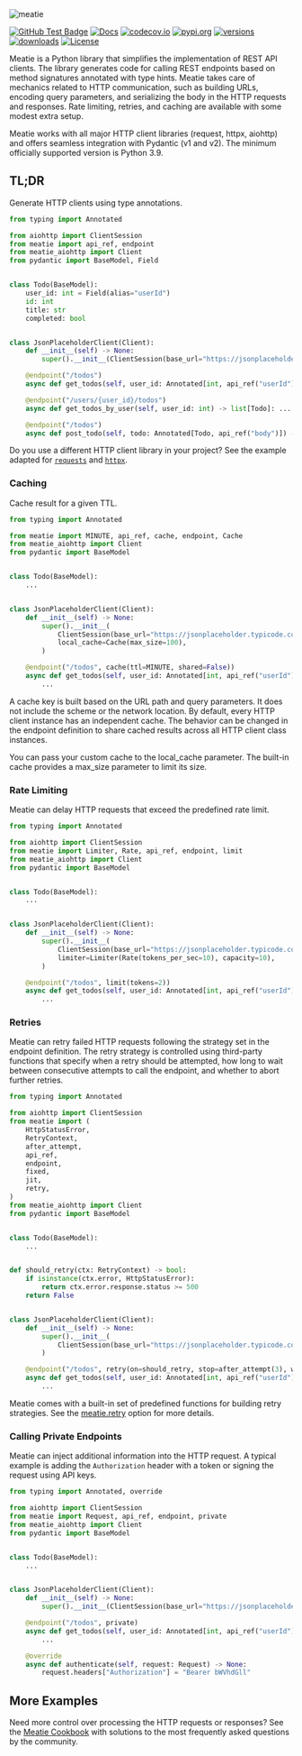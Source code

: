 <img src="https://repository-images.githubusercontent.com/735134836/df6752b8-38fa-4550-968e-cd2eda4adb37" alt="meatie">

[![GitHub Test Badge][1]][2] [![Docs][3]][4] [![codecov.io][5]][6] [![pypi.org][7]][8] [![versions][9]][10]
[![downloads][11]][12] [![License][13]][14]

[1]: https://github.com/pmateusz/meatie/actions/workflows/ci.yaml/badge.svg "GitHub CI Badge"

[2]: https://github.com/pmateusz/meatie/actions/workflows/ci.yaml "GitHub Actions Page"

[3]: https://readthedocs.org/projects/meatie/badge/?version=latest "Docs Latest Version Badge"

[4]: https://meatie.readthedocs.io/

[5]: https://codecov.io/gh/pmateusz/meatie/branch/master/graph/badge.svg?branch=master "Coverage Badge"

[6]: https://codecov.io/gh/pmateusz/meatie?branch=master "Codecov site"

[7]: https://img.shields.io/pypi/v/meatie.svg "Pypi Latest Version Badge"

[8]: https://pypi.python.org/pypi/meatie "Pypi site"

[9]:https://img.shields.io/pypi/pyversions/meatie.svg

[10]: https://github.com/pmateusz/meatie

[11]: https://static.pepy.tech/badge/meatie

[12]: https://pepy.tech/project/meatie

[13]: https://img.shields.io/github/license/pmateusz/meatie "License Badge"

[14]: https://opensource.org/license/bsd-3-clause "License"

Meatie is a Python library that simplifies the implementation of REST API clients. The library generates code for
calling REST endpoints based on method signatures annotated with type hints. Meatie takes care of mechanics related to
HTTP communication, such as building URLs, encoding query parameters, and serializing the body in the HTTP requests and
responses. Rate limiting, retries, and caching are available with some modest extra setup.

Meatie works with all major HTTP client libraries (request, httpx, aiohttp) and offers seamless integration with
Pydantic (v1 and v2). The minimum officially supported version is Python 3.9.

## TL;DR

Generate HTTP clients using type annotations.

```python
from typing import Annotated

from aiohttp import ClientSession
from meatie import api_ref, endpoint
from meatie_aiohttp import Client
from pydantic import BaseModel, Field


class Todo(BaseModel):
    user_id: int = Field(alias="userId")
    id: int
    title: str
    completed: bool


class JsonPlaceholderClient(Client):
    def __init__(self) -> None:
        super().__init__(ClientSession(base_url="https://jsonplaceholder.typicode.com"))

    @endpoint("/todos")
    async def get_todos(self, user_id: Annotated[int, api_ref("userId")] = None) -> list[Todo]: ...

    @endpoint("/users/{user_id}/todos")
    async def get_todos_by_user(self, user_id: int) -> list[Todo]: ...

    @endpoint("/todos")
    async def post_todo(self, todo: Annotated[Todo, api_ref("body")]) -> Todo: ...
```

Do you use a different HTTP client library in your project? See the example adapted for [
`requests`](https://github.com/pmateusz/meatie/blob/master/tests/examples/requests/tutorial/test_basics.py) and [
`httpx`](https://github.com/pmateusz/meatie/blob/master/tests/examples/httpx/tutorial/test_basics.py).

### Caching

Cache result for a given TTL.

```python
from typing import Annotated

from meatie import MINUTE, api_ref, cache, endpoint, Cache
from meatie_aiohttp import Client
from pydantic import BaseModel


class Todo(BaseModel):
    ...


class JsonPlaceholderClient(Client):
    def __init__(self) -> None:
        super().__init__(
            ClientSession(base_url="https://jsonplaceholder.typicode.com"),
            local_cache=Cache(max_size=100),
        )

    @endpoint("/todos", cache(ttl=MINUTE, shared=False))
    async def get_todos(self, user_id: Annotated[int, api_ref("userId")] = None) -> list[Todo]:
        ...
```

A cache key is built based on the URL path and query parameters. It does not include the scheme or the network location.
By default, every HTTP client instance has an independent cache. The behavior can be changed in the endpoint definition
to share cached results across all HTTP client class instances.

You can pass your custom cache to the local_cache parameter. The built-in cache provides a max_size parameter to limit
its size.

### Rate Limiting

Meatie can delay HTTP requests that exceed the predefined rate limit.

```python
from typing import Annotated

from aiohttp import ClientSession
from meatie import Limiter, Rate, api_ref, endpoint, limit
from meatie_aiohttp import Client
from pydantic import BaseModel


class Todo(BaseModel):
    ...


class JsonPlaceholderClient(Client):
    def __init__(self) -> None:
        super().__init__(
            ClientSession(base_url="https://jsonplaceholder.typicode.com"),
            limiter=Limiter(Rate(tokens_per_sec=10), capacity=10),
        )

    @endpoint("/todos", limit(tokens=2))
    async def get_todos(self, user_id: Annotated[int, api_ref("userId")] = None) -> list[Todo]:
        ...
```

### Retries

Meatie can retry failed HTTP requests following the strategy set in the endpoint definition. The retry strategy is
controlled using third-party functions that specify when a retry should be attempted, how long to wait between
consecutive attempts to call the endpoint, and whether to abort further retries.

```python
from typing import Annotated

from aiohttp import ClientSession
from meatie import (
    HttpStatusError,
    RetryContext,
    after_attempt,
    api_ref,
    endpoint,
    fixed,
    jit,
    retry,
)
from meatie_aiohttp import Client
from pydantic import BaseModel


class Todo(BaseModel):
    ...


def should_retry(ctx: RetryContext) -> bool:
    if isinstance(ctx.error, HttpStatusError):
        return ctx.error.response.status >= 500
    return False


class JsonPlaceholderClient(Client):
    def __init__(self) -> None:
        super().__init__(
            ClientSession(base_url="https://jsonplaceholder.typicode.com", raise_for_status=True)
        )

    @endpoint("/todos", retry(on=should_retry, stop=after_attempt(3), wait=fixed(5) + jit(2)))
    async def get_todos(self, user_id: Annotated[int, api_ref("userId")] = None) -> list[Todo]:
        ...
```

Meatie comes with a built-in set of predefined functions for building retry strategies. See
the [meatie.retry](https://github.com/pmateusz/meatie/blob/master/src/meatie/option/retry_option.py) option for more details.

### Calling Private Endpoints

Meatie can inject additional information into the HTTP request. A typical example is adding the `Authorization` header
with a token or signing the request using API keys.

```python
from typing import Annotated, override

from aiohttp import ClientSession
from meatie import Request, api_ref, endpoint, private
from meatie_aiohttp import Client
from pydantic import BaseModel


class Todo(BaseModel):
    ...


class JsonPlaceholderClient(Client):
    def __init__(self) -> None:
        super().__init__(ClientSession(base_url="https://jsonplaceholder.typicode.com"))

    @endpoint("/todos", private)
    async def get_todos(self, user_id: Annotated[int, api_ref("userId")] = None) -> list[Todo]:
        ...

    @override
    async def authenticate(self, request: Request) -> None:
        request.headers["Authorization"] = "Bearer bWVhdGll"
```

## More Examples

Need more control over processing the HTTP requests or responses? See the [Meatie Cookbook](./cookbook.md) with
solutions to the most frequently asked questions by the community.
